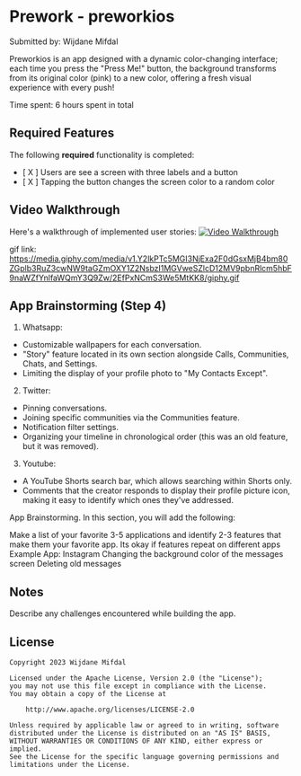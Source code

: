 # Prework - preworkios

Submitted by: Wijdane Mifdal 

Preworkios is an app designed with a dynamic color-changing interface; each time you press the "Press Me!" button, the background transforms from its original color (pink) to a new color, offering a fresh visual experience with every push! 

Time spent: 6 hours spent in total

## Required Features

The following **required** functionality is completed:

- [ X ] Users are see a screen with three labels and a button
- [ X ] Tapping the button changes the screen color to a random color
 
## Video Walkthrough

Here's a walkthrough of implemented user stories:
[![Video Walkthrough](https://media.giphy.com/media/2EfPxNCmS3We5MtKK8/giphy.gif)](https://giphy.com/gifs/2EfPxNCmS3We5MtKK8)

gif link: https://media.giphy.com/media/v1.Y2lkPTc5MGI3NjExa2F0dGsxMjB4bm80ZGplb3RuZ3cwNW9taGZmOXY1Z2NsbzI1MGVweSZlcD12MV9pbnRlcm5hbF9naWZfYnlfaWQmY3Q9Zw/2EfPxNCmS3We5MtKK8/giphy.gif
## App Brainstorming (Step 4)

1) Whatsapp:
- Customizable wallpapers for each conversation.
- "Story" feature located in its own section alongside Calls, Communities, Chats, and Settings.
- Limiting the display of your profile photo to "My Contacts Except".
  
2) Twitter:
- Pinning conversations.
- Joining specific communities via the Communities feature.
- Notification filter settings.
- Organizing your timeline in chronological order (this was an old feature, but it was removed).
  
3) Youtube:
- A YouTube Shorts search bar, which allows searching within Shorts only.
- Comments that the creator responds to display their profile picture icon, making it easy to identify which ones they've addressed.



App Brainstorming. In this section, you will add the following:

Make a list of your favorite 3-5 applications and identify 2-3 features that make them your favorite app. Its okay if features repeat on different apps
Example App: Instagram
Changing the background color of the messages screen
Deleting old messages



## Notes

Describe any challenges encountered while building the app.

## License

    Copyright 2023 Wijdane Mifdal

    Licensed under the Apache License, Version 2.0 (the "License");
    you may not use this file except in compliance with the License.
    You may obtain a copy of the License at

        http://www.apache.org/licenses/LICENSE-2.0

    Unless required by applicable law or agreed to in writing, software
    distributed under the License is distributed on an "AS IS" BASIS,
    WITHOUT WARRANTIES OR CONDITIONS OF ANY KIND, either express or implied.
    See the License for the specific language governing permissions and
    limitations under the License.
